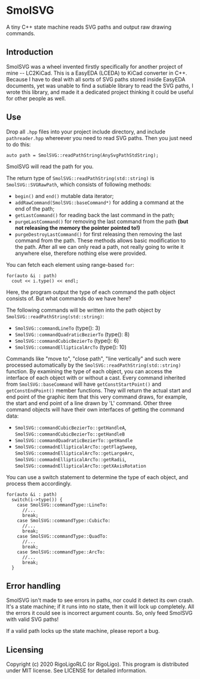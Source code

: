 # SmolSVG
A tiny C++ state machine reads SVG paths and output raw drawing commands.

## Introduction
SmolSVG was a wheel invented firstly specifically for another project of mine -- LC2KiCad. This is a EasyEDA (LCEDA) to KiCad converter in C++. Because I have to deal with all sorts of SVG paths stored inside EasyEDA documents, yet was unable to find a sutiable library to read the SVG paths, I wrote this library, and made it a dedicated project thinking it could be useful for other people as well.

## Use
Drop all `.hpp` files into your project include directory, and include `pathreader.hpp` whereever you need to read SVG paths. Then you just need to do this:
```
auto path = SmolSVG::readPathString(AnySvgPathStdString);
```
SmolSVG will read the path for you.

The return type of `SmolSVG::readPathString(std::string)` is `SmolSVG::SVGRawPath`, which consists of following methods:
- `begin()` and `end()` mutable data iterator;
- `addRawCommand(SmolSVG::baseCommand*)` for adding a command at the end of the path;
- `getLastCommand()` for reading back the last command in the path;
- `purgeLastCommand()` for removing the last command from the path **(but not releasing the memory the pointer pointed to!)**
- `purgeDestroyLastCommand()` for first releasing then removing the last command from the path.
These methods allows basic modification to the path. After all we can only read a path, not really going to write it anywhere else, therefore nothing else were provided.

You can fetch each element using range-based `for`:
```
for(auto &i : path)
  cout << i.type() << endl;
```
Here, the program output the type of each command the path object consists of. But what commands do we have here?

The following commands will be written into the path object by `SmolSVG::readPathString(std::string)`:
- `SmolSVG::commandLineTo` (type(): 3)
- `SmolSVG::commandQuadraticBezierTo` (type(): 8)
- `SmolSVG::commandCubicBezierTo` (type(): 6)
- `SmolSVG::commandEllipticalArcTo` (type(): 10)

Commands like "move to", "close path", "line vertically" and such were processed automatically by the `SmolSVG::readPathString(std::string)` function. By examining the type of each object, you can access the interface of each object with or without a cast.
Every command inherited from `SmolSVG::baseCommand` will have `getConstStartPoint()` and `getConstEndPoint()` member functions. They will return the actual start and end point of the graphic item that this very command draws, for example, the start and end point of a line drawn by 'L' command. Other three command objects will have their own interfaces of getting the command data:
- `SmolSVG::commandCubicBezierTo::getHandleA`, `SmolSVG::commandCubicBezierTo::getHandleB`
- `SmolSVG::commandQuadraticBezierTo::getHandle`
- `SmolSVG::commadnEllipticalArcTo::getFlagSweep`, `SmolSVG::commadnEllipticalArcTo::getLargeArc`, `SmolSVG::commadnEllipticalArcTo::getRadii`, `SmolSVG::commadnEllipticalArcTo::getXAxisRotation`

You can use a switch statement to determine the type of each object, and process them accordingly.
```
for(auto &i : path)
  switch(i->type()) {
    case SmolSVG::commandType::LineTo:
      //...
      break;
    case SmolSVG::commandType::CubicTo:
      //...
      break;
    case SmolSVG::commandType::QuadTo:
      //...
      break;
    case SmolSVG::commandType::ArcTo:
      //...
      break;
  }
```

## Error handling
SmolSVG isn't made to see errors in paths, nor could it detect its own crash. It's a state machine; if it runs into no state, then it will lock up completely. All the errors it could see is incorrect argument counts. So, only feed SmolSVG with valid SVG paths!

If a valid path locks up the state machine, please report a bug.

## Licensing
Copyright (c) 2020 RigoLigoRLC (or RigoLigo). This program is distributed under MIT license. See LICENSE for detailed information.

